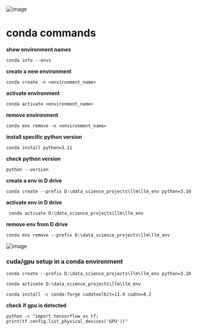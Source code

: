![image](https://github.com/SHRIDHARKN/data_science/assets/74343939/33871c2e-d40c-4263-bbe7-5479bc8eec07)
# conda commands
**show environment names**<br>
```
conda info --envs
```
**create a new environment**<br>
```
conda create -n <environment_name>
```
**activate environment**<br>
```
conda activate <environment_name>
```
**remove environment**<br>
```
conda env remove -n <environment_name>
```
**install specific python version**
```
conda install python=3.11
```
**check python version**
```
python --version
```
**create a env in D drive**
```
conda create --prefix D:\data_science_projects\llm\llm_env python=3.10
```
**activate env in D drive**
```
 conda activate D:\data_science_projects\llm\llm_env
```
**remove env from D drive**
```
conda env remove --prefix D:\data_science_projects\llm\llm_env
```
![image](https://github.com/SHRIDHARKN/data_science/assets/74343939/79a0075c-6a3f-461f-803b-23a6f1f97aa4)<br>
### cuda/gpu setup in a conda environment
```
conda create --prefix D:\data_science_projects\llm\llm_env python=3.10
```
```
conda activate D:\data_science_projects\llm\llm_env
```
```
conda install -c conda-forge cudatoolkit=11.4 cudnn=8.2
```

**check if gpu is detected**
```
python -c "import tensorflow as tf; print(tf.config.list_physical_devices('GPU'))"
```
